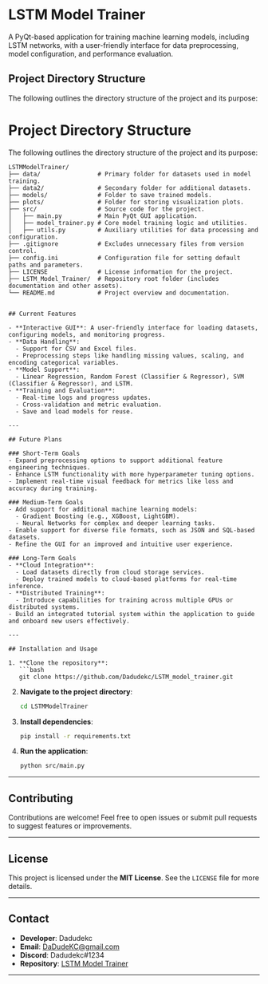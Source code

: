 # LSTM Model Trainer

A PyQt-based application for training machine learning models, including LSTM networks, with a user-friendly interface for data preprocessing, model configuration, and performance evaluation.



## Project Directory Structure

The following outlines the directory structure of the project and its purpose:
# Project Directory Structure

The following outlines the directory structure of the project and its purpose:

```plaintext
LSTMModelTrainer/
├── data/                # Primary folder for datasets used in model training.
├── data2/               # Secondary folder for additional datasets.
├── models/              # Folder to save trained models.
├── plots/               # Folder for storing visualization plots.
├── src/                 # Source code for the project.
│   ├── main.py          # Main PyQt GUI application.
│   ├── model_trainer.py # Core model training logic and utilities.
│   ├── utils.py         # Auxiliary utilities for data processing and configuration.
├── .gitignore           # Excludes unnecessary files from version control.
├── config.ini           # Configuration file for setting default paths and parameters.
├── LICENSE              # License information for the project.
├── LSTM_Model_Trainer/  # Repository root folder (includes documentation and other assets).
└── README.md            # Project overview and documentation.


## Current Features

- **Interactive GUI**: A user-friendly interface for loading datasets, configuring models, and monitoring progress.
- **Data Handling**:
  - Support for CSV and Excel files.
  - Preprocessing steps like handling missing values, scaling, and encoding categorical variables.
- **Model Support**:
  - Linear Regression, Random Forest (Classifier & Regressor), SVM (Classifier & Regressor), and LSTM.
- **Training and Evaluation**:
  - Real-time logs and progress updates.
  - Cross-validation and metric evaluation.
  - Save and load models for reuse.

---

## Future Plans

### Short-Term Goals
- Expand preprocessing options to support additional feature engineering techniques.
- Enhance LSTM functionality with more hyperparameter tuning options.
- Implement real-time visual feedback for metrics like loss and accuracy during training.

### Medium-Term Goals
- Add support for additional machine learning models:
  - Gradient Boosting (e.g., XGBoost, LightGBM).
  - Neural Networks for complex and deeper learning tasks.
- Enable support for diverse file formats, such as JSON and SQL-based datasets.
- Refine the GUI for an improved and intuitive user experience.

### Long-Term Goals
- **Cloud Integration**:
  - Load datasets directly from cloud storage services.
  - Deploy trained models to cloud-based platforms for real-time inference.
- **Distributed Training**:
  - Introduce capabilities for training across multiple GPUs or distributed systems.
- Build an integrated tutorial system within the application to guide and onboard new users effectively.

---

## Installation and Usage

1. **Clone the repository**:
   ```bash
   git clone https://github.com/Dadudekc/LSTM_model_trainer.git
   ```

2. **Navigate to the project directory**:
   ```bash
   cd LSTMModelTrainer
   ```

3. **Install dependencies**:
   ```bash
   pip install -r requirements.txt
   ```

4. **Run the application**:
   ```bash
   python src/main.py
   ```

---

## Contributing

Contributions are welcome! Feel free to open issues or submit pull requests to suggest features or improvements.

---

## License

This project is licensed under the **MIT License**. See the `LICENSE` file for more details.

---

## Contact

- **Developer**: Dadudekc  
- **Email**: [DaDudeKC@gmail.com](mailto:dadudekc@gmail.com)  
- **Discord**: Dadudekc#1234  
- **Repository**: [LSTM Model Trainer](https://github.com/Dadudekc/LSTM_model_trainer)

---

